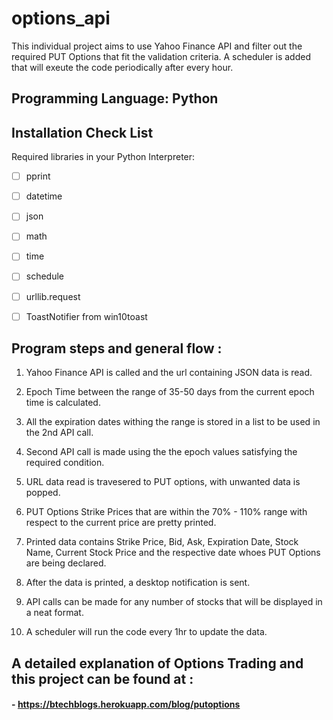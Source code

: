 # options_api
This individual project aims to use Yahoo Finance API and filter out the required PUT Options that fit the validation criteria.
A scheduler is added that will exeute the code periodically after every hour.

## Programming Language: Python

## Installation Check List
Required libraries in your Python Interpreter:

   - [ ] pprint
    
   - [ ] datetime
    
   - [ ] json
    
   - [ ] math
    
   - [ ] time
        
   - [ ] schedule
    
   - [ ] urllib.request
    
   - [ ] ToastNotifier from win10toast 

## Program steps and general flow :

1. Yahoo Finance API is called and the url containing JSON data is read.

2. Epoch Time between the range of 35-50 days from the current epoch time is calculated.

3. All the expiration dates withing the range is stored in a list to be used in the 2nd API call.

4. Second API call is made using the the epoch values satisfying the required condition.

4. URL data read is travesered to PUT options, with unwanted data is popped.

5. PUT Options Strike Prices that are within the 70% - 110% range with respect to the current price are pretty printed.

6. Printed data contains Strike Price, Bid, Ask, Expiration Date, Stock Name, Current Stock Price and the respective date whoes PUT Options are being declared.

7. After the data is printed, a desktop notification is sent.

8. API calls can be made for any number of stocks that will be displayed in a neat format.

9. A scheduler will run the code every 1hr to update the data.

## A detailed explanation of Options Trading and this project can be found at :
#### - https://btechblogs.herokuapp.com/blog/putoptions
